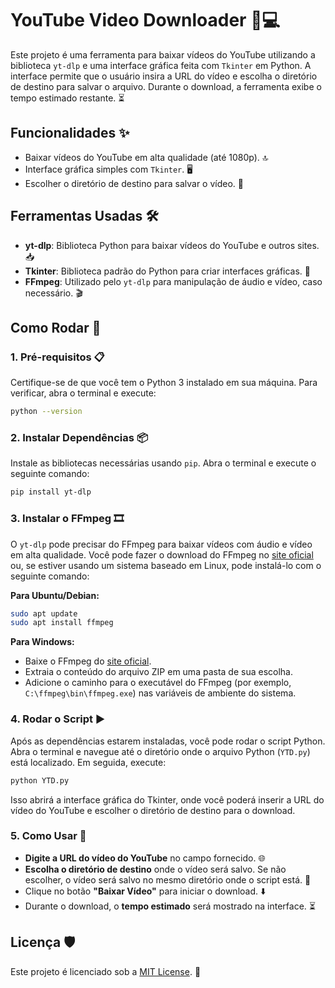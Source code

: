 
# YouTube Video Downloader 🎥💻

Este projeto é uma ferramenta para baixar vídeos do YouTube utilizando a biblioteca `yt-dlp` e uma interface gráfica feita com `Tkinter` em Python. A interface permite que o usuário insira a URL do vídeo e escolha o diretório de destino para salvar o arquivo. Durante o download, a ferramenta exibe o tempo estimado restante. ⏳

## Funcionalidades ✨

- Baixar vídeos do YouTube em alta qualidade (até 1080p). 🔝
- Interface gráfica simples com `Tkinter`. 🖥️
- Escolher o diretório de destino para salvar o vídeo. 📂

## Ferramentas Usadas 🛠️

- **yt-dlp**: Biblioteca Python para baixar vídeos do YouTube e outros sites. 📥
- **Tkinter**: Biblioteca padrão do Python para criar interfaces gráficas. 🎨
- **FFmpeg**: Utilizado pelo `yt-dlp` para manipulação de áudio e vídeo, caso necessário. 🎬

## Como Rodar 🚀

### 1. Pré-requisitos 📋

Certifique-se de que você tem o Python 3 instalado em sua máquina. Para verificar, abra o terminal e execute:

```bash
python --version
```

### 2. Instalar Dependências 📦

Instale as bibliotecas necessárias usando `pip`. Abra o terminal e execute o seguinte comando:

```bash
pip install yt-dlp
```

### 3. Instalar o FFmpeg 🎞️

O `yt-dlp` pode precisar do FFmpeg para baixar vídeos com áudio e vídeo em alta qualidade. Você pode fazer o download do FFmpeg no [site oficial](https://ffmpeg.org/download.html) ou, se estiver usando um sistema baseado em Linux, pode instalá-lo com o seguinte comando:

**Para Ubuntu/Debian:**

```bash
sudo apt update
sudo apt install ffmpeg
```

**Para Windows:**

- Baixe o FFmpeg do [site oficial](https://ffmpeg.org/download.html).
- Extraia o conteúdo do arquivo ZIP em uma pasta de sua escolha.
- Adicione o caminho para o executável do FFmpeg (por exemplo, `C:\ffmpeg\bin\ffmpeg.exe`) nas variáveis de ambiente do sistema.

### 4. Rodar o Script ▶️

Após as dependências estarem instaladas, você pode rodar o script Python. Abra o terminal e navegue até o diretório onde o arquivo Python (`YTD.py`) está localizado. Em seguida, execute:

```bash
python YTD.py
```

Isso abrirá a interface gráfica do Tkinter, onde você poderá inserir a URL do vídeo do YouTube e escolher o diretório de destino para o download.

### 5. Como Usar 📝

- **Digite a URL do vídeo do YouTube** no campo fornecido. 🌐
- **Escolha o diretório de destino** onde o vídeo será salvo. Se não escolher, o vídeo será salvo no mesmo diretório onde o script está. 📁
- Clique no botão **"Baixar Vídeo"** para iniciar o download. ⬇️
- Durante o download, o **tempo estimado** será mostrado na interface. ⏳

## Licença 🛡️

Este projeto é licenciado sob a [MIT License](LICENSE). 📝

